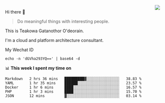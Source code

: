 <img align="right" src="https://github-readme-stats.vercel.app/api?username=Teakowa&show_icons=true&icon_color=2f80ed&text_color=718096&bg_color=ffffff&hide_title=true" />

Hi there 👋

> Do meaningful things with interesting people.

This is Teakowa Gatanothor O'deorain.

I'm a cloud and platform architecture consultant.

My Wechat ID

```
echo -n 'dGVha293YQ==' | base64 -d
```

📊 **This week I spent my time on**
<!--START_SECTION:waka-->
```text
Markdown   2 hrs 36 mins   █████████▓░░░░░░░░░░░░░░░   38.83 % 
YAML       1 hr 35 mins    ██████░░░░░░░░░░░░░░░░░░░   23.57 % 
Docker     1 hr 6 mins     ████░░░░░░░░░░░░░░░░░░░░░   16.57 % 
PHP        1 hr 3 mins     ████░░░░░░░░░░░░░░░░░░░░░   15.70 % 
JSON       12 mins         ▓░░░░░░░░░░░░░░░░░░░░░░░░   03.14 % 
```
<!--END_SECTION:waka-->
